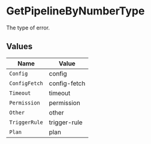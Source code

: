 # GetPipelineByNumberType

The type of error.


## Values

| Name          | Value         |
| ------------- | ------------- |
| `Config`      | config        |
| `ConfigFetch` | config-fetch  |
| `Timeout`     | timeout       |
| `Permission`  | permission    |
| `Other`       | other         |
| `TriggerRule` | trigger-rule  |
| `Plan`        | plan          |